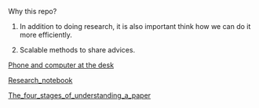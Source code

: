 Why this repo?

1. In addition to doing research, it is also important think how we can do it more efficiently.

2. Scalable methods to share advices.

[Phone and computer at the desk](Phone_and_computer_at_the_desk.pdf)

[Research_notebook](Research_notebook.pdf)

[The_four_stages_of_understanding_a_paper](The_four_stages_of_understanding_a_paper.pdf)
